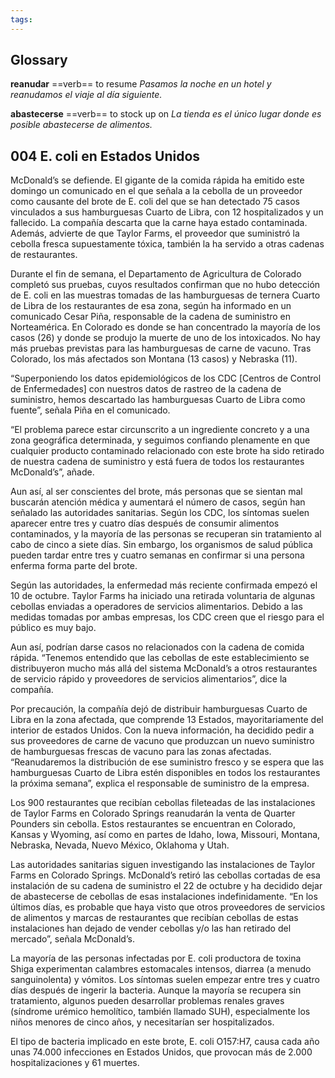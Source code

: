 ```yaml
---
tags: 
---
```

## Glossary

**reanudar** ==verb== to resume
*Pasamos la noche en un hotel y reanudamos el viaje al día siguiente.*

**abastecerse** ==verb== to stock up on
*La tienda es el único lugar donde es posible abastecerse de alimentos.*

## 004 E. coli en Estados Unidos 

McDonald’s se defiende. El gigante de la comida rápida ha emitido este domingo un comunicado en el que señala a la cebolla de un proveedor como causante del brote de E. coli del que se han detectado 75 casos vinculados a sus hamburguesas Cuarto de Libra, con 12 hospitalizados y un fallecido. La compañía descarta que la carne haya estado contaminada. Además, advierte de que Taylor Farms, el proveedor que suministró la cebolla fresca supuestamente tóxica, también la ha servido a otras cadenas de restaurantes.

Durante el fin de semana, el Departamento de Agricultura de Colorado completó sus pruebas, cuyos resultados confirman que no hubo detección de E. coli en las muestras tomadas de las hamburguesas de ternera Cuarto de Libra de los restaurantes de esa zona, según ha informado en un comunicado Cesar Piña, responsable de la cadena de suministro en Norteamérica. En Colorado es donde se han concentrado la mayoría de los casos (26) y donde se produjo la muerte de uno de los intoxicados. No hay más pruebas previstas para las hamburguesas de carne de vacuno. Tras Colorado, los más afectados son Montana (13 casos) y Nebraska (11).

“Superponiendo los datos epidemiológicos de los CDC [Centros de Control de Enfermedades] con nuestros datos de rastreo de la cadena de suministro, hemos descartado las hamburguesas Cuarto de Libra como fuente”, señala Piña en el comunicado.

“El problema parece estar circunscrito a un ingrediente concreto y a una zona geográfica determinada, y seguimos confiando plenamente en que cualquier producto contaminado relacionado con este brote ha sido retirado de nuestra cadena de suministro y está fuera de todos los restaurantes McDonald’s”, añade.

Aun así, al ser conscientes del brote, más personas que se sientan mal buscarán atención médica y aumentará el número de casos, según han señalado las autoridades sanitarias. Según los CDC, los síntomas suelen aparecer entre tres y cuatro días después de consumir alimentos contaminados, y la mayoría de las personas se recuperan sin tratamiento al cabo de cinco a siete días. Sin embargo, los organismos de salud pública pueden tardar entre tres y cuatro semanas en confirmar si una persona enferma forma parte del brote.

Según las autoridades, la enfermedad más reciente confirmada empezó el 10 de octubre. Taylor Farms ha iniciado una retirada voluntaria de algunas cebollas enviadas a operadores de servicios alimentarios. Debido a las medidas tomadas por ambas empresas, los CDC creen que el riesgo para el público es muy bajo.

Aun así, podrían darse casos no relacionados con la cadena de comida rápida. “Tenemos entendido que las cebollas de este establecimiento se distribuyeron mucho más allá del sistema McDonald’s a otros restaurantes de servicio rápido y proveedores de servicios alimentarios”, dice la compañía.

Por precaución, la compañía dejó de distribuir hamburguesas Cuarto de Libra en la zona afectada, que comprende 13 Estados, mayoritariamente del interior de estados Unidos. Con la nueva información, ha decidido pedir a sus proveedores de carne de vacuno que produzcan un nuevo suministro de hamburguesas frescas de vacuno para las zonas afectadas. “Reanudaremos la distribución de ese suministro fresco y se espera que las hamburguesas Cuarto de Libra estén disponibles en todos los restaurantes la próxima semana”, explica el responsable de suministro de la empresa.

Los 900 restaurantes que recibían cebollas fileteadas de las instalaciones de Taylor Farms en Colorado Springs reanudarán la venta de Quarter Pounders sin cebolla. Estos restaurantes se encuentran en Colorado, Kansas y Wyoming, así como en partes de Idaho, Iowa, Missouri, Montana, Nebraska, Nevada, Nuevo México, Oklahoma y Utah.

Las autoridades sanitarias siguen investigando las instalaciones de Taylor Farms en Colorado Springs. McDonald’s retiró las cebollas cortadas de esa instalación de su cadena de suministro el 22 de octubre y ha decidido dejar de abastecerse de cebollas de esas instalaciones indefinidamente. “En los últimos días, es probable que haya visto que otros proveedores de servicios de alimentos y marcas de restaurantes que recibían cebollas de estas instalaciones han dejado de vender cebollas y/o las han retirado del mercado”, señala McDonald’s.

La mayoría de las personas infectadas por E. coli productora de toxina Shiga experimentan calambres estomacales intensos, diarrea (a menudo sanguinolenta) y vómitos. Los síntomas suelen empezar entre tres y cuatro días después de ingerir la bacteria. Aunque la mayoría se recupera sin tratamiento, algunos pueden desarrollar problemas renales graves (síndrome urémico hemolítico, también llamado SUH), especialmente los niños menores de cinco años, y necesitarían ser hospitalizados.

El tipo de bacteria implicado en este brote, E. coli O157:H7, causa cada año unas 74.000 infecciones en Estados Unidos, que provocan más de 2.000 hospitalizaciones y 61 muertes.